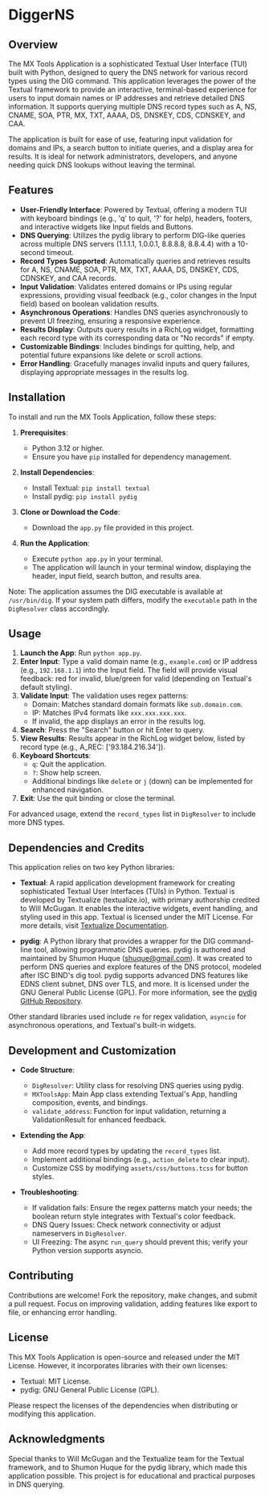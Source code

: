 
# DiggerNS

## Overview

The MX Tools Application is a sophisticated Textual User Interface (TUI) built with Python, designed to query the DNS network for various record types using the DIG command. This application leverages the power of the Textual framework to provide an interactive, terminal-based experience for users to input domain names or IP addresses and retrieve detailed DNS information. It supports querying multiple DNS record types such as A, NS, CNAME, SOA, PTR, MX, TXT, AAAA, DS, DNSKEY, CDS, CDNSKEY, and CAA.

The application is built for ease of use, featuring input validation for domains and IPs, a search button to initiate queries, and a display area for results. It is ideal for network administrators, developers, and anyone needing quick DNS lookups without leaving the terminal.

## Features

- **User-Friendly Interface**: Powered by Textual, offering a modern TUI with keyboard bindings (e.g., 'q' to quit, '?' for help), headers, footers, and interactive widgets like Input fields and Buttons.
- **DNS Querying**: Utilizes the pydig library to perform DIG-like queries across multiple DNS servers (1.1.1.1, 1.0.0.1, 8.8.8.8, 8.8.4.4) with a 10-second timeout.
- **Record Types Supported**: Automatically queries and retrieves results for A, NS, CNAME, SOA, PTR, MX, TXT, AAAA, DS, DNSKEY, CDS, CDNSKEY, and CAA records.
- **Input Validation**: Validates entered domains or IPs using regular expressions, providing visual feedback (e.g., color changes in the Input field) based on boolean validation results.
- **Asynchronous Operations**: Handles DNS queries asynchronously to prevent UI freezing, ensuring a responsive experience.
- **Results Display**: Outputs query results in a RichLog widget, formatting each record type with its corresponding data or "No records" if empty.
- **Customizable Bindings**: Includes bindings for quitting, help, and potential future expansions like delete or scroll actions.
- **Error Handling**: Gracefully manages invalid inputs and query failures, displaying appropriate messages in the results log.

## Installation

To install and run the MX Tools Application, follow these steps:

1. **Prerequisites**:
   - Python 3.12 or higher.
   - Ensure you have `pip` installed for dependency management.

2. **Install Dependencies**:
   - Install Textual: `pip install textual`
   - Install pydig: `pip install pydig`

3. **Clone or Download the Code**:
   - Download the `app.py` file provided in this project.

4. **Run the Application**:
   - Execute `python app.py` in your terminal.
   - The application will launch in your terminal window, displaying the header, input field, search button, and results area.

Note: The application assumes the DIG executable is available at `/usr/bin/dig`. If your system path differs, modify the `executable` path in the `DigResolver` class accordingly.

## Usage

1. **Launch the App**: Run `python app.py`.
2. **Enter Input**: Type a valid domain name (e.g., `example.com`) or IP address (e.g., `192.168.1.1`) into the Input field. The field will provide visual feedback: red for invalid, blue/green for valid (depending on Textual's default styling).
3. **Validate Input**: The validation uses regex patterns:
   - Domain: Matches standard domain formats like `sub.domain.com`.
   - IP: Matches IPv4 formats like `xxx.xxx.xxx.xxx`.
   - If invalid, the app displays an error in the results log.
4. **Search**: Press the "Search" button or hit Enter to query.
5. **View Results**: Results appear in the RichLog widget below, listed by record type (e.g., A_REC: ['93.184.216.34']).
6. **Keyboard Shortcuts**:
   - `q`: Quit the application.
   - `?`: Show help screen.
   - Additional bindings like `delete` or `j` (down) can be implemented for enhanced navigation.
7. **Exit**: Use the quit binding or close the terminal.

For advanced usage, extend the `record_types` list in `DigResolver` to include more DNS types.

## Dependencies and Credits

This application relies on two key Python libraries:

- **Textual**: A rapid application development framework for creating sophisticated Textual User Interfaces (TUIs) in Python. Textual is developed by Textualize (textualize.io), with primary authorship credited to Will McGugan. It enables the interactive widgets, event handling, and styling used in this app. Textual is licensed under the MIT License. For more details, visit [Textualize Documentation](https://textual.textualize.io/).
  
- **pydig**: A Python library that provides a wrapper for the DIG command-line tool, allowing programmatic DNS queries. pydig is authored and maintained by Shumon Huque (shuque@gmail.com). It was created to perform DNS queries and explore features of the DNS protocol, modeled after ISC BIND's dig tool. pydig supports advanced DNS features like EDNS client subnet, DNS over TLS, and more. It is licensed under the GNU General Public License (GPL). For more information, see the [pydig GitHub Repository](https://github.com/shuque/pydig).

Other standard libraries used include `re` for regex validation, `asyncio` for asynchronous operations, and Textual's built-in widgets.

## Development and Customization

- **Code Structure**:
  - `DigResolver`: Utility class for resolving DNS queries using pydig.
  - `MXToolsApp`: Main App class extending Textual's App, handling composition, events, and bindings.
  - `validate_address`: Function for input validation, returning a ValidationResult for enhanced feedback.
  
- **Extending the App**:
  - Add more record types by updating the `record_types` list.
  - Implement additional bindings (e.g., `action_delete` to clear input).
  - Customize CSS by modifying `assets/css/buttons.tcss` for button styles.
  
- **Troubleshooting**:
  - If validation fails: Ensure the regex patterns match your needs; the boolean return style integrates with Textual's color feedback.
  - DNS Query Issues: Check network connectivity or adjust nameservers in `DigResolver`.
  - UI Freezing: The async `run_query` should prevent this; verify your Python version supports asyncio.

## Contributing

Contributions are welcome! Fork the repository, make changes, and submit a pull request. Focus on improving validation, adding features like export to file, or enhancing error handling.

## License

This MX Tools Application is open-source and released under the MIT License. However, it incorporates libraries with their own licenses:
- Textual: MIT License.
- pydig: GNU General Public License (GPL).

Please respect the licenses of the dependencies when distributing or modifying this application.

## Acknowledgments

Special thanks to Will McGugan and the Textualize team for the Textual framework, and to Shumon Huque for the pydig library, which made this application possible. This project is for educational and practical purposes in DNS querying.